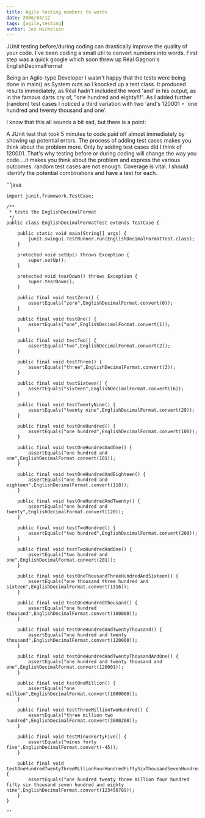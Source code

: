 ```yaml
---
title: Agile testing numbers to words
date: 2006/04/12
tags: [agile,testing]
author: Jez Nicholson
---
```

JUnit testing before/during coding can drastically improve the quality of your code. I've been coding a small util to convert numbers into words. First step was a quick google which soon threw up Réal Gagnon's EnglishDecimalFormat

Being an Agile-type Developer I wasn't happy that the tests were being done in main() as System.outs so I knocked up a test class. It produced results immediately, as Réal hadn't included the word 'and' in his output, as in the famous darts cry of, "one hundred and eighty!!!". As I added further (random) test cases I noticed a third variation with two 'and's 120001 = 'one hundred and twenty thousand and one'.

I know that this all sounds a bit sad, but there is a point:

A JUnit test that took 5 minutes to code paid off almost immediately by showing up potential errors.
The process of adding test cases makes you think about the problem more. Only by adding test cases did I think of 120001. That's why testing before or during coding will change the way you code....it makes you think about the problem and express the various outcomes.
random test cases are not enough. Coverage is vital. I should identify the potential combinations and have a test for each.

'''java

    import junit.framework.TestCase;

    /**
     * tests the EnglishDecimalFormat
     */
    public class EnglishDecimalFormatTest extends TestCase {

        public static void main(String[] args) {
            junit.swingui.TestRunner.run(EnglishDecimalFormatTest.class);
        }

        protected void setUp() throws Exception {
            super.setUp();
        }

        protected void tearDown() throws Exception {
            super.tearDown();
        }

        public final void testZero() {
            assertEquals("zero",EnglishDecimalFormat.convert(0));
        }

        public final void testOne() {
            assertEquals("one",EnglishDecimalFormat.convert(1));
        }

        public final void testTwo() {
            assertEquals("two",EnglishDecimalFormat.convert(2));
        }

        public final void testThree() {
            assertEquals("three",EnglishDecimalFormat.convert(3));
        }

        public final void testSixteen() {
            assertEquals("sixteen",EnglishDecimalFormat.convert(16));
        }

        public final void testTwentyNine() {
            assertEquals("twenty nine",EnglishDecimalFormat.convert(29));
        }

        public final void testOneHundred() {
            assertEquals("one hundred",EnglishDecimalFormat.convert(100));
        }

        public final void testOneHundredAndOne() {
            assertEquals("one hundred and one",EnglishDecimalFormat.convert(101));
        }

        public final void testOneHundredAndEighteen() {
            assertEquals("one hundred and eighteen",EnglishDecimalFormat.convert(118));
        }

        public final void testOneHundredAndTwenty() {
            assertEquals("one hundred and twenty",EnglishDecimalFormat.convert(120));
        }

        public final void testTwoHundred() {
            assertEquals("two hundred",EnglishDecimalFormat.convert(200));
        }

        public final void testTwoHundredAndOne() {
            assertEquals("two hundred and one",EnglishDecimalFormat.convert(201));
        }

        public final void testOneThousandThreeHundredAndSixteen() {
            assertEquals("one thousand three hundred and sixteen",EnglishDecimalFormat.convert(1316));
        }

        public final void testOneHundredThousand() {
            assertEquals("one hundred thousand",EnglishDecimalFormat.convert(100000));
        }

        public final void testOneHundredAndTwentyThousand() {
            assertEquals("one hundred and twenty thousand",EnglishDecimalFormat.convert(120000));
        }

        public final void testOneHundredAndTwentyThousandAndOne() {
            assertEquals("one hundred and twenty thousand and one",EnglishDecimalFormat.convert(120001));
        }

        public final void testOneMillion() {
            assertEquals("one million",EnglishDecimalFormat.convert(1000000));
        }

        public final void testThreeMillionTwoHundred() {
            assertEquals("three million two hundred",EnglishDecimalFormat.convert(3000200));
        }

        public final void testMinusFortyFive() {
            assertEquals("minus forty five",EnglishDecimalFormat.convert(-45));
        }

        public final void testOneHundredTwentyThreeMillionFourHundredFiftySixThousandSevenHundredAndEightyNine() {
            assertEquals("one hundred twenty three million four hundred fifty six thousand seven hundred and eighty nine",EnglishDecimalFormat.convert(123456789));
        }
    }
'''
